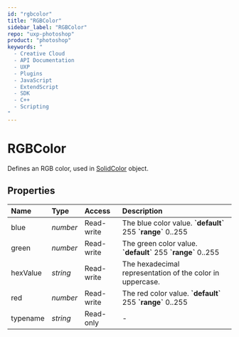 ```yaml
---
id: "rgbcolor"
title: "RGBColor"
sidebar_label: "RGBColor"
repo: "uxp-photoshop"
product: "photoshop"
keywords: "
  - Creative Cloud
  - API Documentation
  - UXP
  - Plugins
  - JavaScript
  - ExtendScript
  - SDK
  - C++
  - Scripting
"
---
```


# RGBColor

Defines an RGB color, used in [SolidColor](/ps_reference/classes/solidcolor/) object.

## Properties

| Name | Type | Access | Description |
| :------ | :------ | :------ | :------ |
| blue | *number* | Read-write | The blue color value.  **&#x60;default&#x60;** 255  **&#x60;range&#x60;** 0..255 |
| green | *number* | Read-write | The green color value.  **&#x60;default&#x60;** 255  **&#x60;range&#x60;** 0..255 |
| hexValue | *string* | Read-write | The hexadecimal representation of the color in uppercase. |
| red | *number* | Read-write | The red color value.  **&#x60;default&#x60;** 255  **&#x60;range&#x60;** 0..255 |
| typename | *string* | Read-only | - |
